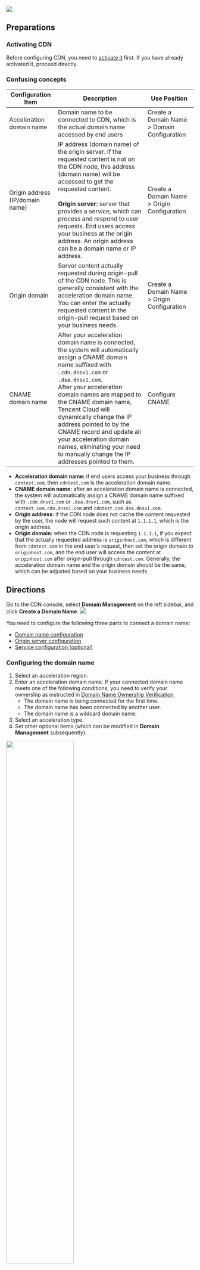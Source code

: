 ![](https://qcloudimg.tencent-cloud.cn/raw/0ebdc0f0a97859cd5f41d425838a54ce.png)

## Preparations

### Activating CDN

Before configuring CDN, you need to [activate it](https://intl.cloud.tencent.com/document/product/228/32978) first. If you have already activated it, proceed directly.

### Confusing concepts


| Configuration Item          | Description                                                     | Use Position          |
| ----------------- | ------------------------------------------------------------ | ----------------- |
| Acceleration domain name          | Domain name to be connected to CDN, which is the actual domain name accessed by end users            | Create a Domain Name > Domain Configuration |
| Origin address (IP/domain name) | IP address (domain name) of the origin server. If the requested content is not on the CDN node, this address (domain name) will be accessed to get the requested content.<br /><br />**Origin server**: server that provides a service, which can process and respond to user requests. End users access your business at the origin address. An origin address can be a domain name or IP address. | Create a Domain Name > Origin Configuration |
| Origin domain         | Server content actually requested during origin-pull of the CDN node. This is generally consistent with the acceleration domain name. You can enter the actually requested content in the origin-pull request based on your business needs.                            | Create a Domain Name > Origin Configuration |
| CNAME domain name        | After your acceleration domain name is connected, the system will automatically assign a CNAME domain name suffixed with `.cdn.dnsv1.com` or `.dsa.dnsv1.com`.<br />After your acceleration domain names are mapped to the CNAME domain name, Tencent Cloud will dynamically change the IP address pointed to by the CNAME record and update all your acceleration domain names, eliminating your need to manually change the IP addresses pointed to them. | Configure CNAME        |

- **Acceleration domain name:** if end users access your business through `cdntest.com`, then `cdntest.com` is the acceleration domain name.
- **CNAME domain name:** after an acceleration domain name is connected, the system will automatically assign a CNAME domain name suffixed with `.cdn.dnsv1.com` or `.dsa.dnsv1.com`, such as `cdntest.com.cdn.dnsv1.com` and `cdntest.com.dsa.dnsv1.com`.
- **Origin address:** if the CDN node does not cache the content requested by the user, the node will request such content at `1.1.1.1`, which is the origin address.
- **Origin domain:** when the CDN node is requesting `1.1.1.1`, if you expect that the actually requested address is `originhost.com`, which is different from `cdntest.com` in the end user's request, then set the origin domain to `originhost.com`, and the end user will access the content at `originhost.com` after origin-pull through `cdntest.com`. Generally, the acceleration domain name and the origin domain  should be the same, which can be adjusted based on your business needs.


## Directions

Go to the CDN console, select **Domain Management** on the left sidebar, and click **Create a Domain Name**.
![](https://main.qcloudimg.com/raw/020628a1fba4d8529bf3b5be7f459170.png)

You need to configure the following three parts to connect a domain name:

- [Domain name configuration](#m1)
- [Origin server configuration](#m2)
- [Service configuration (optional)](#m3)

[](id:m1)

### Configuring the domain name

1. Select an acceleration region.
2. Enter an acceleration domain name.
   If your connected domain name meets one of the following conditions, you need to verify your ownership as instructed in [Domain Name Ownership Verification](https://intl.cloud.tencent.com/document/product/228/42693).
   - The domain name is being connected for the first time.
   - The domain name has been connected by another user.
   - The domain name is a wildcard domain name.
3. Select an acceleration type.
4. Set other optional items (which can be modified in **Domain Management** subsequently).

<img src="https://main.qcloudimg.com/raw/6ec038f7f063b01cc1d68ecbfe4cb5c8.png" width="60%">



##### Configuration item description 

| Configuration | Description                                                     |
| :------- | :----------------------------------------------------------- |
| Region | **Chinese mainland**: all requests are scheduled to cache nodes in the Chinese mainland. <br>**Outside the Chinese mainland (including Hong Kong/Macao/Taiwan (China))**: all requests are scheduled to cache nodes outside the Chinese mainland. <br>**Global**: requests are scheduled to the nearest optimal node. <br><br>**Notes:**<br> acceleration services in and outside the Chinese mainland are billed separately. For more information, see [Billing Overview](https://intl.cloud.tencent.com/document/product/228/2949). |
| Acceleration Domain Name          | 1. The domain name can contain up to 81 characters.<br>2. ICP filing is required for domain names running in the Chinese mainland.<br>3. Sub-domains (`a.test.com` or `a.b.test.com`) and wildcard domain names (`*.test.com` or `*.a.test.com`) are supported.<br>4. You need to [verify the domain name ownership](https://intl.cloud.tencent.com/document/product/228/42693) when connecting a domain name for the first time, a wildcard domain name, or a connected domain name.<br><br>**Notes:** <br>1.  If a wildcard domain name is connected here, its sub-domains and second-level wildcard domain names cannot be connected by any other accounts.<br>2. Domain names in the format of `*.test.com` and `*.a.test.com` cannot be configured at the same time.<br>3. Malicious or high-risk domain names cannot be connected to. For more information, see [Use Limits](https://intl.cloud.tencent.com/document/product/228/32981). |
| Acceleration type | CDN optimizes acceleration performance based on service type. For better acceleration effect, we recommend selecting the acceleration type similar to that of your actual business.  <br><br>**CDN**<br>Static acceleration: applicable to small-scale resource acceleration scenarios such as e-commerce, website, and game photos. <br>Download acceleration: applicable to downloading scenarios such as game installation packages, audio and video source file downloads, and mobile phone firmware distribution. <br>On-demand video streaming acceleration: applicable to online education and on-demand video streaming. <br><br>**ECDN**<br>Dynamic/Static acceleration: applicable to business scenarios where static and dynamic data is integrated, such as various website homepages.<br>Dynamic acceleration: applicable to scenarios such as account login, order transaction, API call, and real-time query.<br><br>**Note:** <br>The billing standards vary by acceleration type. For more information, see [Billing Overview](https://intl.cloud.tencent.com/document/product/228/2949) of CDN and [Billing Overview](https://intl.cloud.tencent.com/document/product/570/37505) of ECDN respectively. |
| IPv6 Access | IPv6 access is disabled by default. If it is enabled, CDN nodes can be accessed over the IPv6 protocol. <br><br>**Notes:** <br>• IPv6 access is currently not supported due to platform upgrade. Please stay tuned for the official launch.<br>• IPv6 access is only available in the Chinese mainland. <br />•For global acceleration domain names, if IPv6 access is enabled, it will take effect only in the Chinese mainland. |
| Project | Project is a set of resources shared by all Tencent Cloud products. You can manage it on the [Project Management](https://console.cloud.tencent.com/project) page. |
| Tag     | The tag key and value are required. If you have not created a tag, create one in [Tag Management](https://console.cloud.tencent.com/tag/taglist). |

[](id:m2)

### Origin server configuration

1. Select the origin server type.
2. Select the origin-pull protocol.
3. Enter the origin address.
4. Configure the origin domain.

<img src="https://main.qcloudimg.com/raw/947c24efc846a11b25dca0f8ea552422.png" width="70%">

##### **Configuration item description**

| Configuration Item    | Description                                                     |
| :-------- | :----------------------------------------------------------- |
| Origin Type | **Customer Origin**: <br>Select this if you already have your own business server (i.e., origin server).<br><br>[Tencent Cloud COS](https://intl.cloud.tencent.com/product/cos):<br> If COS is used, you can directly select the corresponding bucket.<br><br>Third-Party Object Storage: <br>a third-party object storage platform other than Tencent Cloud. Currently, AWS S3 and Alibaba Cloud OSS are supported.<br><br>**Note:** <br>This option is unavailable for some platforms at the moment. Please stay tuned for the official launch. |
| Origin Server Address | **Customer Origin**: <br>1. Multiple IPs can be configured as the origin server, which will be polled during origin-pull. <br>2. You can configure port (0 - 65535) and weight (1 - 100) **in the format of** `origin server:port:weight`. <br>The port can be omitted and the format becomes `origin server::weight`. <br>**Note:** HTTPS protocol currently only supports port 443. <br>3. You can configure a domain name as the origin server, which **should be** different from the CDN acceleration domain name. <br>**Note:** using a connected CDN acceleration domain name as the origin server will cause resolution loop and origin-pull failure.<br><br>**Tencent Cloud COS:** <br>1. You can select a bucket of Tencent COS as the origin server.<br>2. Set the origin server type to default domain name or static website according to the bucket configuration and your actual use case.<br>3. For a private bucket, grant CDN access to the bucket.<br><br>**Third-party Object Storage**: <br>1. If the resource is stored in a third-party object storage platform, please enter a valid bucket access address as the origin server. For now, AWS S3 and Alibaba Cloud OSS are supported.<br>**Note**: `http://` and `http://` cannot be included. `my-bucket.oss-cn-beijing.aliyuncs.com` and `my-bucket.s3.ap-east-1.amazonaws.com` are supported.<br>2. For a third-party private bucket, enter the valid key and enable forwarding authentication to access the bucket.|
| Origin-Pull Protocol | This can be selected based on the protocols supported by the origin server: <br>HTTP: HTTP/HTTPS access requests use HTTP origin-pull. <br><br>HTTPS: HTTP/HTTPS access requests use HTTPS origin-pull (the origin server must support HTTPS access). <br><br>Follow protocol: HTTP access requests use HTTP origin-pull, while HTTPS access requests use HTTPS origin-pull (the origin server must support HTTPS access). |
| Origin Domain | This refers to the domain name accessed on the origin server by a CDN node during origin-pull.<br><br>**Customer Origin**:<br>it defaults to the acceleration domain name. If a wildcard domain name is connected, it will be the actual access subdomain name by default and can be customized.<br><br>**Tencent Cloud COS**:<br>it defaults to the bucket access address, which is the same as the origin address and cannot be modified.<br><br>**Third-party Object Storage**: <br>it defaults to the bucket access address, which is the same as the origin address and cannot be modified.|

[](id:m3)

### Service configuration (optional)

CDN provides common service configuration items for you to configure as needed. If you don't want to configure the service right now, you can do so after connecting the domain name.

<img src="https://main.qcloudimg.com/raw/6e918f4e91d4c5249172589475f292a1.png" width="80%">

##### **Configuration item description**

| Configuration | Description                                                     |
| :------- | :----------------------------------------------------------- |
| Ignore Query String | A node caches resources by following the `Key-Value` mapping, where `Key` is the resource URL. <br>If `Ignore Query String` is enabled, parameters after "?" in the URL will be ignored. <br>Otherwise, `Key` will be a complete resource URL. <br><br>By default, this feature is **enabled** for download and streaming VOD acceleration, but **not** for static acceleration. |
| Enable Range GETs | This specifies whether to process partial requests during origin-pull. It can be enabled only if the origin server supports Range GETs. <br><br/>**By default**, this feature is **enabled** for COS origin server or download and streaming VOD acceleration. |
| Cache Configuration | Validity of node cache. For static acceleration, the general dynamic files (such as PHP, JSP, ASP, and ASPX files) will not be cached, and other files will be cached for 30 days by default. For download and streaming VOD acceleration, the cache validity of all files is 30 days. <br><br>The configured cache validity is the longest possible time, the actual cache validity is related to the resources on nodes. |

## Completing the Configuration

After adding the domain name, wait for the domain name configuration to be distributed to the entire network, which usually takes 5 to 10 minutes.
<img src="https://main.qcloudimg.com/raw/d5bcb556ac1b89946ec15642d3249676.png" width="80%">

## Subsequent Steps

When the distribution is completed, CDN will allocate a corresponding CNAME address to you. You need to configure the CNAME to use the CDN service. For detailed directions, see [CNAME Configuration](https://intl.cloud.tencent.com/document/product/228/3121).
